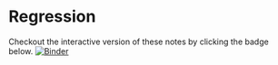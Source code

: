 # Regression
Checkout the interactive version of these notes by clicking the badge below.
[![Binder](https://mybinder.org/badge_logo.svg)](https://mybinder.org/v2/gh/tomcm39/regression/master?filepath=GuidingPrinciplesForRegression.ipynb)

